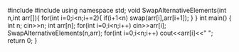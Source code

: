 #include <iostream> 
#include<iomanip>
using namespace std;
void SwapAlternativeElements(int n,int arr[]){
    for(int i=0;i<n;i+=2){
        if(i+1<n)
        swap(arr[i],arr[i+1]);
    }
}
int main()
{
int n;
cin>>n;
int arr[n];
for(int i=0;i<n;i++)
cin>>arr[i];
SwapAlternativeElements(n,arr);
for(int i=0;i<n;i++)
cout<<arr[i]<<" ";
return 0;
}
